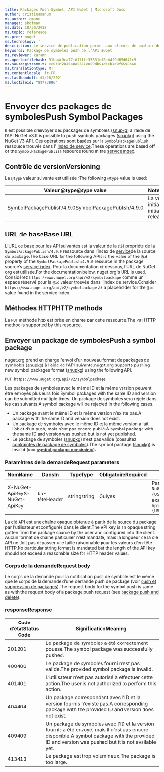 ```yaml
---
title: Packages Push Symbol, API NuGet | Microsoft Docs
author: cristinamanum
ms.author: cmanu
manager: skofman
ms.date: 10/30/2018
ms.topic: reference
ms.prod: nuget
ms.technology: ''
description: Le service de publication permet aux clients de publier de nouveaux packages de symboles.
keywords: Package de symboles push de l’API NuGet
ms.reviewer: karann
ms.openlocfilehash: 91bb4c9ca77fd7f1ff35831e02eb4f9d65d641c5
ms.sourcegitcommit: ee6c3f203648a5561c809db54ebeb1d0f0598b68
ms.translationtype: MT
ms.contentlocale: fr-FR
ms.lasthandoff: 01/26/2021
ms.locfileid: "98773896"
---
```

# <a name="push-symbol-packages"></a><span data-ttu-id="4eb94-104">Envoyer des packages de symboles</span><span class="sxs-lookup"><span data-stu-id="4eb94-104">Push Symbol Packages</span></span>

<span data-ttu-id="4eb94-105">Il est possible d’envoyer des packages de symboles ([snupkg](../create-packages/Symbol-Packages-snupkg.md)) à l’aide de l’API NuGet v3.</span><span class="sxs-lookup"><span data-stu-id="4eb94-105">It is possible to push symbols packages ([snupkg](../create-packages/Symbol-Packages-snupkg.md)) using the NuGet V3 API.</span></span>
<span data-ttu-id="4eb94-106">Ces opérations sont basées sur la `SymbolPackagePublish` ressource trouvée dans l' [index de service](service-index.md).</span><span class="sxs-lookup"><span data-stu-id="4eb94-106">These operations are based off of the `SymbolPackagePublish` resource found in the [service index](service-index.md).</span></span>

## <a name="versioning"></a><span data-ttu-id="4eb94-107">Contrôle de version</span><span class="sxs-lookup"><span data-stu-id="4eb94-107">Versioning</span></span>

<span data-ttu-id="4eb94-108">La `@type` valeur suivante est utilisée :</span><span class="sxs-lookup"><span data-stu-id="4eb94-108">The following `@type` value is used:</span></span>

<span data-ttu-id="4eb94-109">Valeur @type</span><span class="sxs-lookup"><span data-stu-id="4eb94-109">@type value</span></span>                 | <span data-ttu-id="4eb94-110">Notes</span><span class="sxs-lookup"><span data-stu-id="4eb94-110">Notes</span></span>
--------------------        | -----
<span data-ttu-id="4eb94-111">SymbolPackagePublish/4.9.0</span><span class="sxs-lookup"><span data-stu-id="4eb94-111">SymbolPackagePublish/4.9.0</span></span>  | <span data-ttu-id="4eb94-112">La version initiale</span><span class="sxs-lookup"><span data-stu-id="4eb94-112">The initial release</span></span>

## <a name="base-url"></a><span data-ttu-id="4eb94-113">URL de base</span><span class="sxs-lookup"><span data-stu-id="4eb94-113">Base URL</span></span>

<span data-ttu-id="4eb94-114">L’URL de base pour les API suivantes est la valeur de la `@id` propriété de la `SymbolPackagePublish/4.9.0` ressource dans l’index de [service](service-index.md)de la source du package.</span><span class="sxs-lookup"><span data-stu-id="4eb94-114">The base URL for the following APIs is the value of the `@id` property of the `SymbolPackagePublish/4.9.0` resource in the package source's [service index](service-index.md).</span></span> <span data-ttu-id="4eb94-115">Pour la documentation ci-dessous, l’URL de NuGet. org est utilisée.</span><span class="sxs-lookup"><span data-stu-id="4eb94-115">For the documentation below, nuget.org's URL is used.</span></span> <span data-ttu-id="4eb94-116">Considérez `https://www.nuget.org/api/v2/symbolpackage` comme un espace réservé pour la `@id` valeur trouvée dans l’index de service.</span><span class="sxs-lookup"><span data-stu-id="4eb94-116">Consider `https://www.nuget.org/api/v2/symbolpackage` as a placeholder for the `@id` value found in the service index.</span></span>

## <a name="http-methods"></a><span data-ttu-id="4eb94-117">Méthodes HTTP</span><span class="sxs-lookup"><span data-stu-id="4eb94-117">HTTP methods</span></span>

<span data-ttu-id="4eb94-118">La `PUT` méthode http est prise en charge par cette ressource.</span><span class="sxs-lookup"><span data-stu-id="4eb94-118">The `PUT` HTTP method is supported by this resource.</span></span> 

## <a name="push-a-symbol-package"></a><span data-ttu-id="4eb94-119">Envoyer un package de symboles</span><span class="sxs-lookup"><span data-stu-id="4eb94-119">Push a symbol package</span></span>

<span data-ttu-id="4eb94-120">nuget.org prend en charge l’envoi d’un nouveau format de packages de symboles ([snupkg](../create-packages/Symbol-Packages-snupkg.md)) à l’aide de l’API suivante.</span><span class="sxs-lookup"><span data-stu-id="4eb94-120">nuget.org supports pushing new symbol packages format ([snupkg](../create-packages/Symbol-Packages-snupkg.md)) using the following API.</span></span> 

```
PUT https://www.nuget.org/api/v2/symbolpackage
```

<span data-ttu-id="4eb94-121">Les packages de symboles avec le même ID et la même version peuvent être envoyés plusieurs fois.</span><span class="sxs-lookup"><span data-stu-id="4eb94-121">Symbol packages with the same ID and version can be submitted multiple times.</span></span> <span data-ttu-id="4eb94-122">Un package de symboles sera rejeté dans les cas suivants.</span><span class="sxs-lookup"><span data-stu-id="4eb94-122">A symbol package will be rejected in the following cases.</span></span>
- <span data-ttu-id="4eb94-123">Un package ayant le même ID et la même version n’existe pas.</span><span class="sxs-lookup"><span data-stu-id="4eb94-123">A package with the same ID and version does not exist.</span></span>
- <span data-ttu-id="4eb94-124">Un package de symboles avec le même ID et la même version a fait l’objet d’un push, mais n’est pas encore publié.</span><span class="sxs-lookup"><span data-stu-id="4eb94-124">A symbol package with the same ID and version was pushed but is not yet published.</span></span>
- <span data-ttu-id="4eb94-125">Le package de symboles ([snupkg](../create-packages/Symbol-Packages-snupkg.md)) n’est pas valide (consultez [contraintes de package de symboles](../create-packages/Symbol-Packages-snupkg.md)).</span><span class="sxs-lookup"><span data-stu-id="4eb94-125">The symbol package ([snupkg](../create-packages/Symbol-Packages-snupkg.md)) is invalid (see [symbol package constraints](../create-packages/Symbol-Packages-snupkg.md)).</span></span>

### <a name="request-parameters"></a><span data-ttu-id="4eb94-126">Paramètres de la demande</span><span class="sxs-lookup"><span data-stu-id="4eb94-126">Request parameters</span></span>

<span data-ttu-id="4eb94-127">Nom</span><span class="sxs-lookup"><span data-stu-id="4eb94-127">Name</span></span>           | <span data-ttu-id="4eb94-128">Dans</span><span class="sxs-lookup"><span data-stu-id="4eb94-128">In</span></span>     | <span data-ttu-id="4eb94-129">Type</span><span class="sxs-lookup"><span data-stu-id="4eb94-129">Type</span></span>   | <span data-ttu-id="4eb94-130">Obligatoire</span><span class="sxs-lookup"><span data-stu-id="4eb94-130">Required</span></span> | <span data-ttu-id="4eb94-131">Notes</span><span class="sxs-lookup"><span data-stu-id="4eb94-131">Notes</span></span>
-------------- | ------ | ------ | -------- | -----
<span data-ttu-id="4eb94-132">X-NuGet-ApiKey</span><span class="sxs-lookup"><span data-stu-id="4eb94-132">X-NuGet-ApiKey</span></span> | <span data-ttu-id="4eb94-133">En-tête</span><span class="sxs-lookup"><span data-stu-id="4eb94-133">Header</span></span> | <span data-ttu-id="4eb94-134">string</span><span class="sxs-lookup"><span data-stu-id="4eb94-134">string</span></span> | <span data-ttu-id="4eb94-135">Oui</span><span class="sxs-lookup"><span data-stu-id="4eb94-135">yes</span></span>      | <span data-ttu-id="4eb94-136">Par exemple : `X-NuGet-ApiKey: {USER_API_KEY}`</span><span class="sxs-lookup"><span data-stu-id="4eb94-136">For example, `X-NuGet-ApiKey: {USER_API_KEY}`</span></span>

<span data-ttu-id="4eb94-137">La clé API est une chaîne opaque obtenue à partir de la source du package par l’utilisateur et configurée dans le client.</span><span class="sxs-lookup"><span data-stu-id="4eb94-137">The API key is an opaque string gotten from the package source by the user and configured into the client.</span></span> <span data-ttu-id="4eb94-138">Aucun format de chaîne particulier n’est mandaté, mais la longueur de la clé API ne doit pas dépasser une taille raisonnable pour les valeurs d’en-tête HTTP.</span><span class="sxs-lookup"><span data-stu-id="4eb94-138">No particular string format is mandated but the length of the API key should not exceed a reasonable size for HTTP header values.</span></span>

### <a name="request-body"></a><span data-ttu-id="4eb94-139">Corps de la demande</span><span class="sxs-lookup"><span data-stu-id="4eb94-139">Request body</span></span>

<span data-ttu-id="4eb94-140">Le corps de la demande pour la notification push de symbole est le même que le corps de la demande d’une demande push de package (voir [push et suppression de packages](package-publish-resource.md)).</span><span class="sxs-lookup"><span data-stu-id="4eb94-140">The request body for the symbol push is same as with the request body of a package push request (see [package push and delete](package-publish-resource.md)).</span></span> 

### <a name="response"></a><span data-ttu-id="4eb94-141">response</span><span class="sxs-lookup"><span data-stu-id="4eb94-141">Response</span></span>

<span data-ttu-id="4eb94-142">Code d’état</span><span class="sxs-lookup"><span data-stu-id="4eb94-142">Status Code</span></span> | <span data-ttu-id="4eb94-143">Signification</span><span class="sxs-lookup"><span data-stu-id="4eb94-143">Meaning</span></span>
----------- | -------
<span data-ttu-id="4eb94-144">201</span><span class="sxs-lookup"><span data-stu-id="4eb94-144">201</span></span>         | <span data-ttu-id="4eb94-145">Le package de symboles a été correctement poussé.</span><span class="sxs-lookup"><span data-stu-id="4eb94-145">The symbol package was successfully pushed.</span></span>
<span data-ttu-id="4eb94-146">400</span><span class="sxs-lookup"><span data-stu-id="4eb94-146">400</span></span>         | <span data-ttu-id="4eb94-147">Le package de symboles fourni n’est pas valide.</span><span class="sxs-lookup"><span data-stu-id="4eb94-147">The provided symbol package is invalid.</span></span>
<span data-ttu-id="4eb94-148">401</span><span class="sxs-lookup"><span data-stu-id="4eb94-148">401</span></span>         | <span data-ttu-id="4eb94-149">L’utilisateur n’est pas autorisé à effectuer cette action.</span><span class="sxs-lookup"><span data-stu-id="4eb94-149">The user is not authorized to perform this action.</span></span>
<span data-ttu-id="4eb94-150">404</span><span class="sxs-lookup"><span data-stu-id="4eb94-150">404</span></span>         | <span data-ttu-id="4eb94-151">Un package correspondant avec l’ID et la version fournis n’existe pas.</span><span class="sxs-lookup"><span data-stu-id="4eb94-151">A corresponding package with the provided ID and version does not exist.</span></span>
<span data-ttu-id="4eb94-152">409</span><span class="sxs-lookup"><span data-stu-id="4eb94-152">409</span></span>         | <span data-ttu-id="4eb94-153">Un package de symboles avec l’ID et la version fournis a été envoyé, mais il n’est pas encore disponible.</span><span class="sxs-lookup"><span data-stu-id="4eb94-153">A symbol package with the provided ID and version was pushed but it is not available yet.</span></span>
<span data-ttu-id="4eb94-154">413</span><span class="sxs-lookup"><span data-stu-id="4eb94-154">413</span></span>         | <span data-ttu-id="4eb94-155">Le package est trop volumineux.</span><span class="sxs-lookup"><span data-stu-id="4eb94-155">The package is too large.</span></span>

